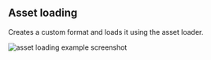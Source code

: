 ## Asset loading

Creates a custom format and loads it using the asset loader.

![asset loading example screenshot](../assets/img/asset-loading.png)
